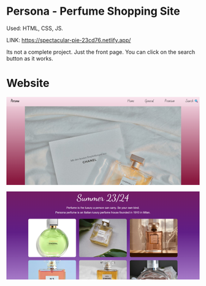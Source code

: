 # Persona - Perfume Shopping Site

Used: HTML, CSS, JS.

LINK: https://spectacular-pie-23cd76.netlify.app/


Its not a complete project. Just the front page. You can click on the search button as it works. 


# Website
![image alt](https://github.com/annastudent2003/Perfume-shopping/blob/e0c0ca8a61ed007482e7fa5ab185d03eea3c26b7/Images/project2.png)


![image alt](https://github.com/annastudent2003/Perfume-shopping/blob/68b5f78e9ee51ad032664d5d0e9fcb4a229c34b2/Images/Screenshot%202025-07-09%20050140.png)
